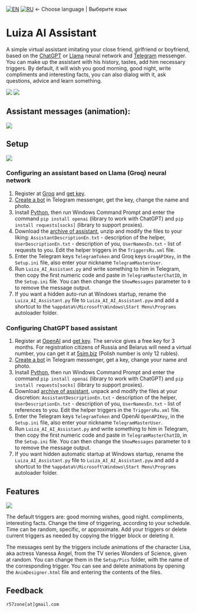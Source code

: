 [![EN](https://user-images.githubusercontent.com/9499881/33184537-7be87e86-d096-11e7-89bb-f3286f752bc6.png)](https://github.com/r57zone/LuizaGPTAssistant/) 
[![RU](https://user-images.githubusercontent.com/9499881/27683795-5b0fbac6-5cd8-11e7-929c-057833e01fb1.png)](https://github.com/r57zone/LuizaGPTAssistant/blob/master/README.RU.md)
← Choose language | Выберите язык

# Luiza AI Assistant
A simple virtual assistant imitating your close friend, girlfriend or boyfriend, based on the [ChatGPT](https://openai.com/chatgpt) or [Llama](https://llama.meta.com/) neural network and [Telegram](https://telegram.org/) messenger. You can make up the assistant with his history, tastes, add him necessary triggers. By default, it will wish you good morning, good night, write compliments and interesting facts, you can also dialog with it, ask questions, advice and learn something.

![](https://github.com/user-attachments/assets/8f29dfb7-4964-4d68-8889-79273d115cab)
![](https://github.com/r57zone/LuizaGPTAssistant/assets/9499881/5b54fc41-b902-4324-8aa5-2f3c97527177)

## Assistant messages (animation):
![](https://github.com/user-attachments/assets/cdd4e6ac-b2f2-447c-b740-239955847248)

## Setup
![](https://github.com/r57zone/LuizaGPTAssistant/assets/9499881/483720af-4493-4d09-9e78-137bab2230a1)

### Configuring an assistant based on Llama (Groq) neural network
1. Register at [Groq](https://console.groq.com/) and [get key](https://console.groq.com/).
2. [Create a bot](https://t.me/BotFather) in Telegram messenger, get the key, change the name and photo.
3. Install [Python](https://www.python.org/downloads/), then run Windows Command Prompt and enter the command `pip install openai` (library to work with ChatGPT) and `pip install requests[socks]` (library to support proxies).
4. Download the [archive of assistant](https://github.com/r57zone/LuizaGPTAssistant/archive/refs/heads/master.zip), unzip and modify the files to your liking: `AssistantDescriptionEn.txt` - description of the helper, `UserDescriptionEn.txt` - description of you, `UserNamesEn.txt` - list of requests to you. Edit the helper triggers in the `TriggersRu.xml` file.
5. Enter the Telegram keys `TelegramToken` and Groq keys `GroqAPIKey`, in the `Setup.ini` file, also enter your nickname `TelegramMasterUser`. 
6. Run `Luiza_AI_Assistant.py` and write something to him in Telegram, then copy the first numeric code and paste in `TelegramMasterChatID`, in the `Setup.ini` file. You can then change the `ShowMessages` parameter to `0` to remove the message output.
7. If you want a hidden auto-run at Windows startup, rename the `Luiza_AI_Assistant.py` file to `Luiza_AI_AI_Assistant.pyw` and add a shortcut to the `%appdata%\Microsoft\Windows\Start Menu\Programs` autoloader folder.

### Configuring ChatGPT based assistant
1. Register at [OpenAI](https://chat.openai.com/chat) and [get key](https://platform.openai.com/account/api-keys). The service gives a free key for 3 months. For registration citizens of Russia and Belarus will need a virtual number, you can get it at [5sim.biz](https://5sim.biz) (Polish number is only 12 rubles).
2. [Create a bot](https://t.me/BotFather) in Telegram messenger, get a key, change your name and photo.
3. Install [Python](https://www.python.org/downloads/), then run Windows Command Prompt and enter the command `pip install openai` (library to work with ChatGPT) and `pip install requests[socks]` (library to support proxies).
4. Download [archive of assistant](https://github.com/r57zone/LuizaGPTAssistant/archive/refs/heads/master.zip), unpack and modify the files at your discretion: `AssistantDescriptionEn.txt` - description of the helper, `UserDescriptionEn.txt` - description of you, `UserNamesEn.txt` - list of references to you. Edit the helper triggers in the `TriggersRu.xml` file.
5. Enter the Telegram keys `TelegramToken` and OpenAI `OpenAPIKey`, in the `Setup.ini` file, also enter your nickname `TelegramMasterUser`. 
6. Run `Luiza_AI_AI_Assistant.py` and write something to him in Telegram, then copy the first numeric code and paste in `TelegramMasterChatID`, in the `Setup.ini` file. You can then change the `ShowMessages` parameter to `0` to remove the message output.
7. If you want hidden automatic startup at Windows startup, rename the `Luiza_AI_Assistant.py` file to `Luiza_AI_AI_Assistant.pyw` and add a shortcut to the `%appdata%\Microsoft\Windows\Start Menu\Programs` autoloader folder.

## Features
![](https://github.com/r57zone/LuizaGPTAssistant/assets/9499881/044cc5fa-6dd5-464e-8f07-a13c52db2304)


The default triggers are: good morning wishes, good night. compliments, interesting facts. Change the time of triggering, according to your schedule. Time can be random, specific, or approximate. Add your triggers or delete current triggers as needed by copying the trigger block or deleting it.


The messages sent by the triggers include animations of the character Lisa, aka actress Vanessa Angel, from the TV series Wonders of Science, given at random. You can change them in the `Setup/Pics` folder, with the name of the corresponding trigger. You can see and delete animations by opening the `AnimDesigner.html` file and entering the contents of the files.

## Feedback
`r57zone[at]gmail.com`